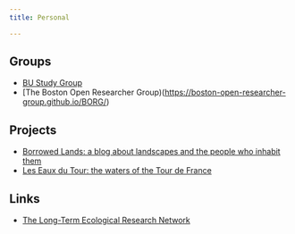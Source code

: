 ```yaml
---
title: Personal

---
```


## Groups

- [BU Study Group](http://study.bu.edu)
- [The Boston Open Researcher Group)(https://boston-open-researcher-group.github.io/BORG/)

## Projects

- [Borrowed Lands: a blog about landscapes and the people who inhabit them](http://www.borrowedlands.com)
- [Les Eaux du Tour: the waters of the Tour de France](https://leseauxdutour.wordpress.com)

## Links

- [The Long-Term Ecological Research Network](http://lternet.edu)
